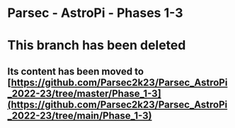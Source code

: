 # Parsec - AstroPi - Phases 1-3
# This branch has been deleted
## Its content has been moved to [https://github.com/Parsec2k23/Parsec_AstroPi_2022-23/tree/master/Phase_1-3](https://github.com/Parsec2k23/Parsec_AstroPi_2022-23/tree/main/Phase_1-3)
